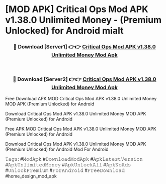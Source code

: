 # [MOD APK] Critical Ops Mod APK v1.38.0 Unlimited Money - (Premium Unlocked) for Android mialt



<div align="center">
<h3>🔴 Download [Server1] 👉👉 <a href="https://momento.my/?title=Critical_Ops_Mod_APK_v1.38.0_Unlimited_Money">Critical Ops Mod APK v1.38.0 Unlimited Money Mod Apk</a></h3><br>

<h3>🔴 Download [Server2] 👉👉 <a href="https://momento.my/?title=Critical_Ops_Mod_APK_v1.38.0_Unlimited_Money">Critical Ops Mod APK v1.38.0 Unlimited Money Mod Apk</a></h3>
</div>



Free Download APK MOD Critical Ops Mod APK v1.38.0 Unlimited Money MOD APK (Premium Unlocked) for Android

Download Critical Ops Mod APK v1.38.0 Unlimited Money MOD APK (Premium Unlocked) for Android

Free APK MOD Critical Ops Mod APK v1.38.0 Unlimited Money MOD APK (Premium Unlocked) for Android

Download Critical Ops Mod APK v1.38.0 Unlimited Money MOD APK (Premium Unlocked) for Android Mod For Android

𝚃𝚊𝚐𝚜: #𝙼𝚘𝚍𝙰𝚙𝚔 #𝙳𝚘𝚠𝚗𝚕𝚘𝚊𝚍𝙼𝚘𝚍𝙰𝚙𝚔 #𝙰𝚙𝚔𝙻𝚊𝚝𝚎𝚜𝚝𝚅𝚎𝚛𝚜𝚒𝚘𝚗 #𝙰𝚙𝚔𝚄𝚗𝚕𝚒𝚖𝚒𝚝𝚎𝚍𝙼𝚘𝚗𝚎𝚢 #𝙰𝚙𝚔𝚄𝚗𝚕𝚘𝚌𝚔𝙰𝚕𝚕 #𝙰𝚙𝚔𝙽𝚘𝙰𝚍𝚜 #𝚄𝚗𝚕𝚘𝚌𝚔𝙿𝚛𝚎𝚖𝚒𝚞𝚖 #𝙵𝚘𝚛𝙰𝚗𝚍𝚛𝚘𝚒𝚍 #𝙵𝚛𝚎𝚎𝙳𝚘𝚠𝚗𝚕𝚘𝚊𝚍 #home_design_mod_apk
